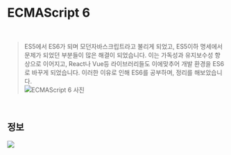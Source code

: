 # ECMAScript 6 

<br>

> ES5에서 ES6가 되며 모던자바스크립트라고 불리게 되었고, ES5이하 명세에서 문제가 되었던 부분들이 많은 해결이 되었습니다. 이는 가독성과 유지보수성 향상으로 이어지고, React나 Vue등 라이브러리들도 이에맞추어 개발 환경을 ES6로 바꾸게 되었습니다.
이러한 이유로 인해 ES6를 공부하며, 정리를 해보았습니다.<br>
![ECMAScript 6  사진](https://user-images.githubusercontent.com/95161113/192914789-22efaa68-c60f-4016-9ebc-ef174845db74.png)

<br>

## 정보

<a href="javascript:void(0);" target="_blank"><img src="https://img.shields.io/badge/Javascript-F7DF1E?style=round-square&logo=Javascript&logoColor=white"/></a>

